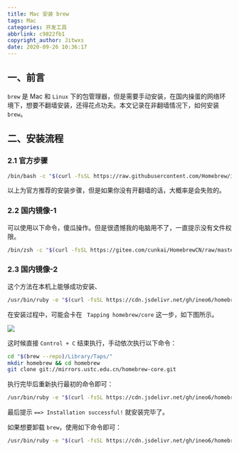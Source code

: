 ```yaml
---
title: Mac 安装 brew
tags: Mac
categories: 开发工具
abbrlink: c9822fb1
copyright_author: Jitwxs
date: 2020-09-26 10:36:17
---
```


## 一、前言

`brew` 是 Mac 和 `Linux` 下的包管理器，但是需要手动安装，在国内操蛋的网络环境下，想要不翻墙安装，还得花点功夫。本文记录在非翻墙情况下，如何安装 `brew`。

## 二、安装流程

### 2.1 官方步骤

```bash
/bin/bash -c "$(curl -fsSL https://raw.githubusercontent.com/Homebrew/install/master/install.sh)"
```

以上为官方推荐的安装步骤，但是如果你没有开翻墙的话，大概率是会失败的。

### 2.2 国内镜像-1

可以使用以下命令，傻瓜操作。但是很遗憾我的电脑用不了，一直提示没有文件权限。

```bash
/bin/zsh -c "$(curl -fsSL https://gitee.com/cunkai/HomebrewCN/raw/master/Homebrew.sh)"
```

### 2.3 国内镜像-2

这个方法在本机上能够成功安装、

```bash
/usr/bin/ruby -e "$(curl -fsSL https://cdn.jsdelivr.net/gh/ineo6/homebrew-install/install)"
```

在安装过程中，可能会卡在 ` Tapping homebrew/core` 这一步，如下图所示。

![](https://cdn.jsdelivr.net/gh/jitwxs/cdn/blog/posts/202009/20200926103138.png)

这时候直接 `Control + C` 结束执行，手动依次执行以下命令：

```bash
cd "$(brew --repo)/Library/Taps/"
mkdir homebrew && cd homebrew
git clone git://mirrors.ustc.edu.cn/homebrew-core.git
```

执行完毕后重新执行最初的命令即可：

```bash
/usr/bin/ruby -e "$(curl -fsSL https://cdn.jsdelivr.net/gh/ineo6/homebrew-install/install)"
```

最后提示 `==> Installation successful!` 就安装完毕了。

如果想要卸载 `brew`，使用如下命令即可：

```bash
/usr/bin/ruby -e "$(curl -fsSL https://cdn.jsdelivr.net/gh/ineo6/homebrew-install/uninstall)"
```
